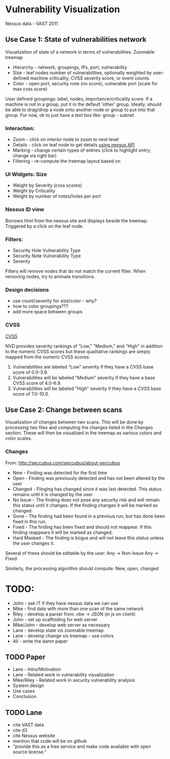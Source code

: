 # Vulnerability Visualization

Nessus data - VAST 2011

## Use Case 1: State of vulnerabilities network
Visualization of state of a network in terms of vulnerabilities.
Zoomable treemap
* Hierarchy - network, groupings, IPs, port, vulnerability
* Size - leaf nodes number of vulnerabilities, optionally weighted by user-defined machine criticality, CVSS severity score, or event counts
* Color - open port, security note (no score), vulnerable port (scale for max cvss score)

User defined groupings: label, nodes, importance/criticality score. If a machine is not in a group, put it in the default 'other' group. Ideally, should be able to drag/drop a node onto another node or group to put into that group. For now, ok to just have a text box like: group - subnet

### Interaction:
* Zoom - click on interior node to zoom to next level
* Details - click on leaf node to get details [using nessus API](http://www.nessus.org/plugins/index.php?view=single&id=42118/)
* Marking - change certain types of entries (click to highlight entry; change via right bar)
* Filtering - re-compute the treemap layout based on 

### UI Widgets: Size 
* Weight by Severity (cvss scores)
* Weight by Criticality
* Weight by number of notes/holes per port

### Nessus ID view
Borrows html from the nessus site and displays beside the treemap. Triggered by a click on the leaf node.

### Filters:
* Security Hole Vulnerability Type
* Security Note Vulnerability Type
* Severity

Filters will remove nodes that do not match the current filter. When removing nodes, try to animate transitions.


### Design decisions

* use count/severity for size/color - why? 
* how to color groupings???
* add more space between groups

### CVSS
[CVSS](https://nvd.nist.gov/cvss.cfm)

NVD provides severity rankings of "Low," "Medium," and "High" in addition to the numeric CVSS scores
but these qualitative rankings are simply mapped from the numeric CVSS scores:
1. Vulnerabilities are labeled "Low" severity if they have a CVSS base score of 0.0-3.9.
2. Vulnerabilities will be labeled "Medium" severity if they have a base CVSS score of 4.0-6.9.
3. Vulnerabilities will be labeled "High" severity if they have a CVSS base score of 7.0-10.0. 


## Use Case 2: Change between scans
Visualization of changes between two scans. This will be done by processing two files and computing the changes listed in the Changes section. These will then be visualized in the treemap as various colors and color scales.

### Changes
From: http://seccubus.com/seccubus/about-seccubus

* New - Finding was detected for the first time
* Open - Finding was previously detected and has not been altered by the user
* Changed - Flinging has changed since it was last detected. This status remains until it is changed by the user
* No Issue - The finding does not pose any security risk and will remain this status until it changes. If the finding changes it will be marked as changed.
* Gone - The finding had been found in a previous run, but has done been fixed in this run.
* Fixed - The finding has been fixed and should not reappear. If this finding reappears it will be marked as changed.
* Hard Masked - The finding is bogus and will not leave this status unless the user changes it.

Several of these should be editable by the user:
Any -> Non-Issue
Any -> Fixed

Similarly, the processing algorithm should compute:
New, open, changed

# TODO:
* John - ask IT if they have nessus data we can use
* Mike - find data with more than one scan of the same network
* Riley - develop a parser from .nbe -> JSON (in js on client)
* John - set up scaffolding for web server
* Mike/John - develop web server as necessary
* Lane - develop state vis zoomable treemap
* Lane - develop change vis treemap - use colors
* All - write the damn paper

## TODO Paper
* Lane - Intro/Motivation
* Lane - Related work in vulnerability visualization
* Mike/Riley - Related work in security vulnerability analysis
* System design
* Use cases
* Conclusion


## TODO Lane
- cite VAST data
- cite d3
- cite Nessus website
- mention that code will be on github
- "provide this as a free service and make code available with open source license."


